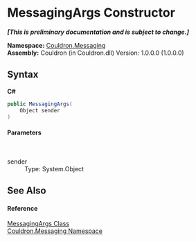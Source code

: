 # MessagingArgs Constructor 
 _**\[This is preliminary documentation and is subject to change.\]**_

**Namespace:**&nbsp;<a href="N_Couldron_Messaging">Couldron.Messaging</a><br />**Assembly:**&nbsp;Couldron (in Couldron.dll) Version: 1.0.0.0 (1.0.0.0)

## Syntax

**C#**<br />
``` C#
public MessagingArgs(
	Object sender
)
```


#### Parameters
&nbsp;<dl><dt>sender</dt><dd>Type: System.Object<br /></dd></dl>

## See Also


#### Reference
<a href="T_Couldron_Messaging_MessagingArgs">MessagingArgs Class</a><br /><a href="N_Couldron_Messaging">Couldron.Messaging Namespace</a><br />